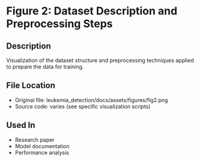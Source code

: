 # Figure 2: Dataset Description and Preprocessing Steps

## Description
Visualization of the dataset structure and preprocessing techniques applied to prepare the data for training.

## File Location
- Original file: leukemia_detection/docs/assets/figures/fig2.png
- Source code: varies (see specific visualization scripts)

## Used In
- Research paper
- Model documentation
- Performance analysis

